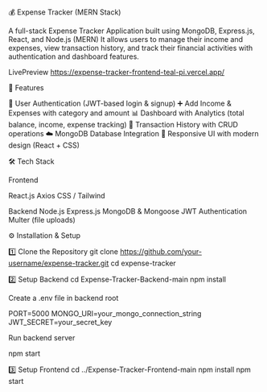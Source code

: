 💰 Expense Tracker (MERN Stack)

A full-stack Expense Tracker Application built using MongoDB, Express.js, React, and Node.js (MERN) It allows users to manage their income and expenses, view transaction history, and track their financial activities with authentication and dashboard features.

LivePreview
https://expense-tracker-frontend-teal-pi.vercel.app/

🚀 Features

🔐 User Authentication (JWT-based login & signup) ➕ Add Income & Expenses with category and amount 📊 Dashboard with Analytics (total balance, income, expense tracking) 📜 Transaction History with CRUD operations ☁️ MongoDB Database Integration 🎨 Responsive UI with modern design (React + CSS)

🛠️ Tech Stack

Frontend

React.js Axios CSS / Tailwind

Backend Node.js Express.js MongoDB & Mongoose JWT Authentication Multer (file uploads)

⚙️ Installation & Setup

1️⃣ Clone the Repository git clone https://github.com/your-username/expense-tracker.git cd expense-tracker

2️⃣ Setup Backend cd Expense-Tracker-Backend-main npm install

Create a .env file in backend root

PORT=5000 MONGO_URI=your_mongo_connection_string JWT_SECRET=your_secret_key

Run backend server

npm start

3️⃣ Setup Frontend cd ../Expense-Tracker-Frontend-main npm install npm start
